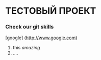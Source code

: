 # ТЕСТОВЫЙ ПРОЕКТ 

### Check our git skills
[google] (http://www.google.com)

1. this *amazing*
2. ....

